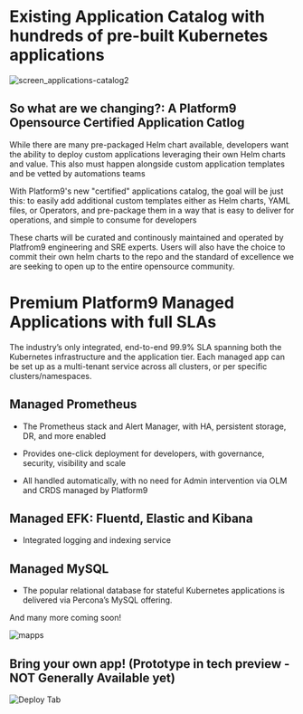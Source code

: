 # Existing Application Catalog with hundreds of pre-built Kubernetes applications 

![screen_applications-catalog2](https://user-images.githubusercontent.com/34694236/62586046-a6745300-b870-11e9-8add-03dca2576e9a.png)

## So what are we changing?: A Platform9 Opensource Certified Application Catlog 

While there are many pre-packaged Helm chart available, developers want the ability to deploy custom applications leveraging their own Helm charts and value. This also must happen alongside custom application templates and be vetted by automations teams  

With Platform9's new "certified" applications catalog, the goal will be just this: to easily add additional custom templates either as Helm charts, YAML files, or Operators, and pre-package them in a way that is easy to deliver for operations, and simple to consume for developers 

These charts will be curated and continously maintained and operated by Platfrom9 engineering and SRE experts. Users will also have the choice to commit their own helm charts to the repo and the standard of excellence we are seeking to open up to the entire opensource community.

# Premium Platform9 Managed Applications with full SLAs 


The industry’s only integrated, end-to-end 99.9% SLA spanning both the Kubernetes infrastructure and the application tier. Each managed app can be set up as a multi-tenant service across all clusters, or per specific clusters/namespaces.

## Managed Prometheus 


* The Prometheus stack and Alert Manager, with HA, persistent storage, DR, and more enabled 

* Provides one-click deployment for developers, with governance, security, visibility and scale 

* All handled automatically, with no need for Admin intervention via OLM and CRDS managed by Platform9

## Managed EFK: Fluentd, Elastic and Kibana


* Integrated logging and indexing service


## Managed MySQL


* The popular relational database for stateful Kubernetes applications is delivered via Percona’s MySQL offering.

And many more coming soon!

![mapps](https://user-images.githubusercontent.com/34694236/62586149-37e3c500-b871-11e9-95d2-e9e111abbed7.png)

## Bring your own app! (Prototype in tech preview - NOT Generally Available yet) 

![Deploy Tab](https://user-images.githubusercontent.com/34694236/62586130-1682d900-b871-11e9-9674-84b0a41eec22.png)






